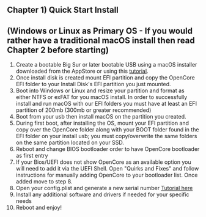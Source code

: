 ##  Chapter 1) Quick Start Install 
## (Windows or Linux as Primary OS - If you would rather have a traditional macOS install then read Chapter 2 before starting)

1. Create a bootable Big Sur or later bootable USB using a macOS installer downloaded from the AppStore or using this [tutorial](https://internet-install.gitbook.io/macos-internet-install/).
2. Once install disk is created mount EFI partition and copy the OpenCore EFI folder to your Install Disk's EFI partition you just mounted.
3. Boot into Windows or Linux and resize your partition and format as either NTFS or exFAT for you macOS install. In order to successfully install and run macOS with our EFI folders you must have at least an EFI partition of 200mb (300mb or greater recommended)
4. Boot from your usb then install macOS on the partition you created.
5. During first boot, after installing the OS, mount your EFI partition and copy over the OpenCore folder along with your BOOT folder found in the EFI folder on your install usb; you must copy/overwrite the same folders on the same partition located on your SSD.
6. Reboot and change BIOS bootloader order to have OpenCore bootloader as first entry
7. If your Bios/UEFI does not show OpenCore as an available option you will need to add it via the UEFI Shell. Open "Quirks and Fixes" and follow instructions for manually adding OpenCore to your bootloader list. Once added move to step 8.
8. Open your config.plist and generate a new serial number [Tutorial here](https://www.tonymacx86.com/threads/an-idiots-guide-to-imessage.196827/)
9. Install any additional software and drivers if needed for your specific needs
10. Reboot and enjoy!
